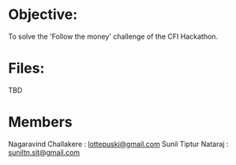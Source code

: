 Objective:
======
To solve the 'Follow the money' challenge of the CFI Hackathon. 

Files:
======
TBD

Members
=======
Nagaravind Challakere   : lottepuski@gmail.com
Sunil Tiptur Nataraj    : suniltn.sit@gmail.com
